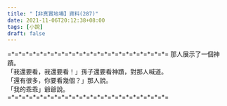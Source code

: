 ```yaml
---
title: "【非真實地場】資料(287)"
date: 2021-11-06T20:12:38+08:00
tags: [小說]
draft: false
---
```


=\*=\*=\*=\*=\*=\*=\*=\*=\*=\*=\*=\*=\*=\*=\*=\*=\*=\*=\*=\*=\*=\*= 
那人展示了一個神蹟。   
「我還要看，我還要看！」孫子還要看神蹟，對那人喊道。  
「還有很多，你要看幾個？」那人說。  
「我的乖乖」爺爺說。  
=\*=\*=\*=\*=\*=\*=\*=\*=\*=\*=\*=\*=\*=\*=\*=\*=\*=\*=\*=\*=\*=\*=  